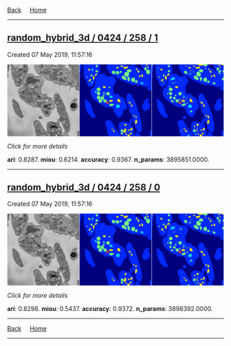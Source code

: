 
[Back](..)&nbsp;&nbsp;&nbsp;&nbsp;&nbsp;[Home](https://leapmanlab.github.io/snapshots)

---

<div class="summary"><a href="1"><h2>random_hybrid_3d / 0424 / 258 / 1</h2></a><p>Created 07 May 2019, 11:57:16
</p><a href="1"><img src="1/media/summary.png" align="center"></a><p>
<i>Click for more details</i>
</p></div>

**ari**: 0.8287. **miou**: 0.6214. **accuracy**: 0.9367. **n_params**: 3895851.0000. 

---

<div class="summary"><a href="0"><h2>random_hybrid_3d / 0424 / 258 / 0</h2></a><p>Created 07 May 2019, 11:57:16
</p><a href="0"><img src="0/media/summary.png" align="center"></a><p>
<i>Click for more details</i>
</p></div>

**ari**: 0.8298. **miou**: 0.5437. **accuracy**: 0.9372. **n_params**: 3898392.0000. 

---

[Back](..)&nbsp;&nbsp;&nbsp;&nbsp;&nbsp;[Home](https://leapmanlab.github.io/snapshots)

---